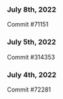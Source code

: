 ### July 8th, 2022

Commit #71151

### July 5th, 2022

Commit #314353


### July 4th, 2022

Commit #72281

